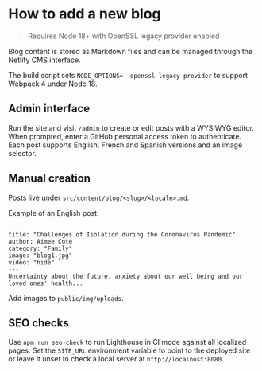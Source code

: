 # How to add a new blog

> Requires Node 18+ with OpenSSL legacy provider enabled

Blog content is stored as Markdown files and can be managed through the Netlify CMS interface.

The build script sets `NODE_OPTIONS=--openssl-legacy-provider` to support Webpack 4 under Node 18.

## Admin interface

Run the site and visit `/admin` to create or edit posts with a WYSIWYG editor. When prompted, enter a GitHub personal access token to authenticate. Each post supports English, French and Spanish versions and an image selector.

## Manual creation

Posts live under `src/content/blog/<slug>/<locale>.md`.

Example of an English post:

```
---
title: "Challenges of Isolation during the Coronavirus Pandemic"
author: Aimee Cote
category: "Family"
image: "blog1.jpg"
video: "hide"
---
Uncertainty about the future, anxiety about our well being and our loved ones' health...
```

Add images to `public/img/uploads`.

## SEO checks

Use `npm run seo-check` to run Lighthouse in CI mode against all localized
pages. Set the `SITE_URL` environment variable to point to the deployed site
or leave it unset to check a local server at `http://localhost:8080`.
